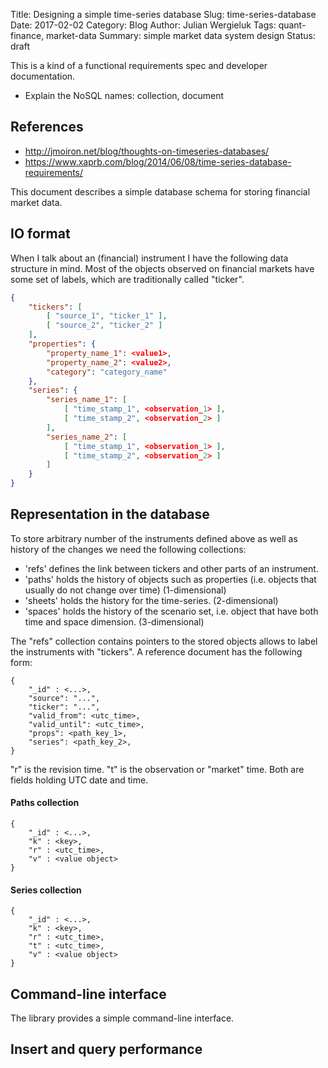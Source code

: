 Title: Designing a simple time-series database
Slug: time-series-database
Date: 2017-02-02
Category: Blog
Author: Julian Wergieluk
Tags: quant-finance, market-data
Summary: simple market data system design
Status: draft

This is a kind of a functional requirements spec and developer documentation.

* Explain the NoSQL names: collection, document

## References

* http://jmoiron.net/blog/thoughts-on-timeseries-databases/
* https://www.xaprb.com/blog/2014/06/08/time-series-database-requirements/



This document describes a simple database schema for storing financial market
data. 


## IO format

When I talk about an (financial) instrument I have the following data structure in mind. 
Most of the objects observed on financial markets have some set of labels, which are
traditionally called "ticker". 


```json
{
    "tickers": [
        [ "source_1", "ticker_1" ],
        [ "source_2", "ticker_2" ]
    ],
    "properties": {
        "property_name_1": <value1>,
        "property_name_2": <value2>,
        "category": "category_name"
    },
    "series": {
        "series_name_1": [
            [ "time_stamp_1", <observation_1> ],
            [ "time_stamp_2", <observation_2> ]
        ],
        "series_name_2": [
            [ "time_stamp_1", <observation_1> ],
            [ "time_stamp_2", <observation_2> ]
        ]
    }
}
```

## Representation in the database

To store arbitrary number of the instruments defined above as well as history of the
changes we need the following collections: 

* 'refs' defines the link between tickers and other parts of an instrument.
* 'paths' holds the history of objects such as properties (i.e. objects that
  usually do not change over time) (1-dimensional)
* 'sheets' holds the history for the time-series. (2-dimensional)
* 'spaces' holds the history of the scenario set, i.e. object that have both
  time and space dimension. (3-dimensional)

The "refs" collection contains pointers to the stored objects allows to label
the instruments with "tickers". A reference document has the following form:

    {
        "_id" : <...>,
        "source": "...",
        "ticker": "...",
        "valid_from": <utc_time>,
        "valid_until": <utc_time>,
        "props": <path_key_1>,
        "series": <path_key_2>,
    }

"r" is the revision time. "t" is the observation or "market" time. Both are fields holding UTC date and time.

#### Paths collection

    {
        "_id" : <...>,
        "k" : <key>,
        "r" : <utc_time>,
        "v" : <value object>
    }

#### Series collection

    {
        "_id" : <...>,
        "k" : <key>,
        "r" : <utc_time>,
        "t" : <utc_time>,
        "v" : <value object>
    }

## Command-line interface

The library provides a simple command-line interface. 


## Insert and query performance


<!-- vim: set syntax=markdown: set spelllang=en: set spell: -->
